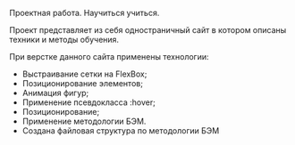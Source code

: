 Проектная работа. Научиться учиться.

Проект представляет из себя одностраничный сайт в котором описаны техники и методы обучения.

При верстке данного сайта применены технологии:
* Выстраивание сетки на FlexBox;
* Позиционирование элементов;
* Анимация фигур;
* Применение псевдокласса :hover;
* Позиционирование;
* Применение методологии БЭМ.
* Создана файловая структура по методологии БЭМ



